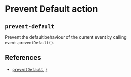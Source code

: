 # Prevent Default action

## `prevent-default`

Prevent the default behaviour of the current event by calling
`event.preventDefault()`.

## References

- [`preventDefault()`](https://developer.mozilla.org/docs/Web/API/Event/preventDefault)
